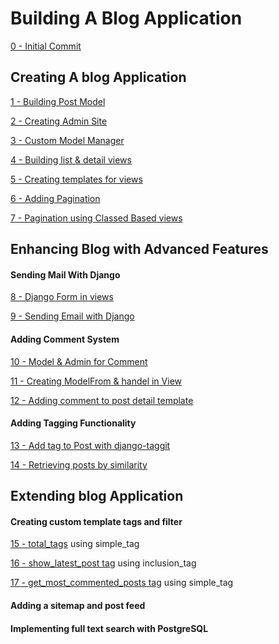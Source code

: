 # Building A Blog Application

[0 - Initial Commit](../../tree/066c994d0cc01b916c85d50b68824fa61f8e94bc/)

## Creating A blog Application

[1 - Building Post Model](../../tree/773abcdafc72dc54747c6a0accba865c3be909b8/)

[2 - Creating Admin Site](../../tree/e6605e208c6fa631191151e470e4cebaf0683638/)

[3 - Custom Model Manager](../../tree/dc090def2841a60a037762a711eb78a280fd5b6d/)

[4 - Building list & detail views](../../tree/94be5615c67881ec4c85cf8694dcdb38629d6c7a/)

[5 - Creating templates for views](../../tree/0c0123ffe30970d9aa1f31acc3a33ecaab5a1c08/)

[6 - Adding Pagination](../../tree/4aba103e00355a14debf09d38f4506a5db00ba1f/)

[7 - Pagination using Classed Based views](../../tree/26f29f3918975c784512e6259b85fb055fef89f0/)

## Enhancing Blog with Advanced Features

#### Sending Mail With Django

[8 - Django Form in views](../../tree/6434e2bb6063cdd9d513677aaa1d7a61e5b83ba4/)

[9 - Sending Email with Django](../../tree/43775e7353a1bff76a578e2051a91b1993962032/)

#### Adding Comment System

[10 - Model & Admin for Comment](../../tree/9837328a61db0b073fd5465fdcd145a84c4b469c/)

[11 - Creating ModelFrom & handel in View](../../tree/11c697b6e77633feaa9ef559a0dc3ca7eaf9a0a2/)

[12 - Adding comment to post detail template](../../tree/abe376ff1db92f79c264b9ef04acd2aa245a5bce/)

#### Adding Tagging Functionality

[13 - Add tag to Post with django-taggit](../../tree/2b95f612113c05fee7608bf8029ea4e69105207f/)

[14 - Retrieving posts by similarity](../../tree//)

## Extending blog Application

#### Creating custom template tags and filter

[15 - total_tags](../../tree/3be46bce57968cea626ccd72041d9e272d0899a0/) using simple_tag

[16 - show_latest_post tag](../../tree/28ad09da6837c927e38dae995a1fee5e082d62ef/) using inclusion_tag

[17 - get_most_commented_posts tag](../../tree/8139ee3ad76055d298bd816507a8e828a030fcef/) using simple_tag

#### Adding a sitemap and post feed

#### Implementing full text search with PostgreSQL
